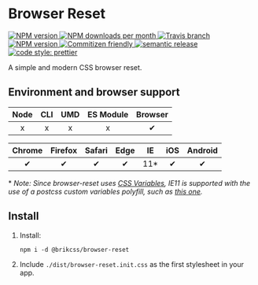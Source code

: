 # Browser Reset

<!-- Shields. -->
<p>
	<!-- NPM version. -->
	<a href="https://www.npmjs.com/package/@brikcss/browser-reset">
		<img alt="NPM version" src="https://img.shields.io/npm/v/@brikcss/browser-reset.svg?style=flat-square">
	</a>
	<!-- NPM downloads/month. -->
	<a href="https://www.npmjs.com/package/@brikcss/browser-reset">
		<img alt="NPM downloads per month" src="https://img.shields.io/npm/dm/@brikcss/browser-reset.svg?style=flat-square">
	</a>
	<!-- Travis branch. -->
	<a href="https://github.com/brikcss/browser-reset/tree/master">
		<img alt="Travis branch" src="https://img.shields.io/travis/rust-lang/rust/master.svg?style=flat-square&label=master">
	</a>
	<!-- Codacy. -->
	<a href="https://www.codacy.com/app/thezimmee/browser-reset">
		<img alt="NPM version" src="https://img.shields.io/codacy/grade/3873cea2c1bf448ababb228d9f1089fc/master.svg?style=flat-square">
	</a>
	<!-- Coveralls -->
	<!-- <a href='https://coveralls.io/github/brikcss/browser-reset?branch=master'>
		<img src='https://img.shields.io/coveralls/github/brikcss/browser-reset/master.svg?style=flat-square' alt='Coverage Status' />
	</a> -->
	<!-- Commitizen friendly. -->
	<a href="http://commitizen.github.io/cz-cli/">
		<img alt="Commitizen friendly" src="https://img.shields.io/badge/commitizen-friendly-brightgreen.svg?style=flat-square">
	</a>
	<!-- Semantic release. -->
	<a href="https://github.com/semantic-release/semantic-release">
		<img alt="semantic release" src="https://img.shields.io/badge/%20%20%F0%9F%93%A6%F0%9F%9A%80-semantic--release-e10079.svg?style=flat-square">
	</a>
	<!-- Prettier code style. -->
	<a href="https://prettier.io/">
		<img alt="code style: prettier" src="https://img.shields.io/badge/code_style-prettier-ff69b4.svg?style=flat-square">
	</a>
	<!-- MIT License. -->
	<!-- <a href="https://choosealicense.com/licenses/mit/">
		<img alt="License" src="https://img.shields.io/npm/l/express.svg?style=flat-square">
	</a> -->
</p>

A simple and modern CSS browser reset.

## Environment and browser support

| Node   | CLI   | UMD   | ES Module | Browser   |
|:------:|:-----:|:-----:|:---------:|:---------:|
| x      | x     | x     | x         | ✔         |

| Chrome | Firefox | Safari | Edge | IE  | iOS | Android |
|:------:|:-------:|:------:|:----:|:---:|:---:|:-------:|
| ✔     | ✔       | ✔      | ✔   | 11* | ✔   | ✔       |

\* _Note: Since browser-reset uses [CSS Variables](https://caniuse.com/#search=css%20variables), IE11 is supported with the use of a postcss custom variables polyfill, such as [this one](https://github.com/luwes/postcss-var-shim)._

## Install

1. Install:

	```
	npm i -d @brikcss/browser-reset
	```

2. Include `./dist/browser-reset.init.css` as the first stylesheet in your app.
